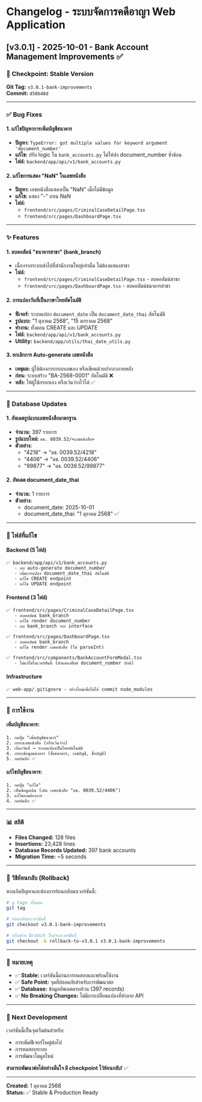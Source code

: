 # Changelog - ระบบจัดการคดีอาญา Web Application

## [v3.0.1] - 2025-10-01 - Bank Account Management Improvements ✅

### 🎯 Checkpoint: Stable Version
**Git Tag:** `v3.0.1-bank-improvements`  
**Commit:** `d50b48d`

---

### ✅ Bug Fixes

#### 1. แก้ไขปัญหาการเพิ่มบัญชีธนาคาร
- **ปัญหา:** `TypeError: got multiple values for keyword argument 'document_number'`
- **แก้ไข:** ปรับ logic ใน `bank_accounts.py` ไม่ให้ส่ง document_number ซ้ำซ้อน
- **ไฟล์:** `backend/app/api/v1/bank_accounts.py`

#### 2. แก้ไขการแสดง "NaN" ในเลขหนังสือ
- **ปัญหา:** เลขหนังสือแสดงเป็น "NaN" เมื่อไม่มีข้อมูล
- **แก้ไข:** แสดง "-" แทน NaN
- **ไฟล์:** 
  - `frontend/src/pages/CriminalCaseDetailPage.tsx`
  - `frontend/src/pages/DashboardPage.tsx`

---

### ✨ Features

#### 1. ลบคอลัมน์ "ธนาคารสาขา" (bank_branch)
- เนื่องจากระบบส่งไปที่สำนักงานใหญ่เท่านั้น ไม่ต้องแสดงสาขา
- **ไฟล์:**
  - `frontend/src/pages/CriminalCaseDetailPage.tsx` - ลบคอลัมน์สาขา
  - `frontend/src/pages/DashboardPage.tsx` - ลบคอลัมน์ธนาคารสาขา

#### 2. การแปลงวันที่เป็นภาษาไทยอัตโนมัติ
- **ฟีเจอร์:** ระบบแปลง `document_date` เป็น `document_date_thai` อัตโนมัติ
- **รูปแบบ:** "1 ตุลาคม 2568", "15 มกราคม 2568"
- **ทำงาน:** ทั้งตอน CREATE และ UPDATE
- **ไฟล์:** `backend/app/api/v1/bank_accounts.py`
- **Utility:** `backend/app/utils/thai_date_utils.py`

#### 3. ยกเลิกการ Auto-generate เลขหนังสือ
- **เหตุผล:** ผู้ใช้ต้องการกรอกเลขเอง หรือเขียนด้วยปากกาภายหลัง
- **ก่อน:** ระบบสร้าง "BA-2568-0001" อัตโนมัติ ❌
- **หลัง:** ให้ผู้ใช้กรอกเอง หรือเว้นว่างไว้ได้ ✅

---

### 🔧 Database Updates

#### 1. อัพเดตรูปแบบเลขหนังสือมาตรฐาน
- **จำนวน:** 397 รายการ
- **รูปแบบใหม่:** `ตช. 0039.52/<เลขหนังสือ>`
- **ตัวอย่าง:**
  - "4218" → "ตช. 0039.52/4218"
  - "4406" → "ตช. 0039.52/4406"
  - "99877" → "ตช. 0039.52/99877"

#### 2. อัพเดต document_date_thai
- **จำนวน:** 1 รายการ
- **ตัวอย่าง:** 
  - document_date: 2025-10-01
  - document_date_thai: "1 ตุลาคม 2568" ✅

---

### 📁 ไฟล์ที่แก้ไข

#### Backend (5 ไฟล์)
```
✅ backend/app/api/v1/bank_accounts.py
   - ลบ auto-generate document_number
   - เพิ่มการแปลง document_date_thai อัตโนมัติ
   - แก้ไข CREATE endpoint
   - แก้ไข UPDATE endpoint
```

#### Frontend (3 ไฟล์)
```
✅ frontend/src/pages/CriminalCaseDetailPage.tsx
   - ลบคอลัมน์ bank_branch
   - แก้ไข render document_number
   - ลบ bank_branch จาก interface

✅ frontend/src/pages/DashboardPage.tsx
   - ลบคอลัมน์ bank_branch
   - แก้ไข render เลขหนังสือ (ไม่ parseInt)

✅ frontend/src/components/BankAccountFormModal.tsx
   - ไม่แก้ไขในเวอร์ชันนี้ (ยังแสดงฟิลด์ document_number ปกติ)
```

#### Infrastructure
```
✅ web-app/.gitignore - สร้างใหม่เพื่อไม่ให้ commit node_modules
```

---

### 🎯 การใช้งาน

#### เพิ่มบัญชีธนาคาร:
```
1. กดปุ่ม "เพิ่มบัญชีธนาคาร"
2. กรอกเลขหนังสือ (หรือเว้นว่าง)
3. เลือกวันที่ → ระบบแปลงเป็นไทยอัตโนมัติ
4. กรอกข้อมูลธนาคาร (ชื่อธนาคาร, เลขบัญชี, ชื่อบัญชี)
5. กดบันทึก ✅
```

#### แก้ไขบัญชีธนาคาร:
```
1. กดปุ่ม "แก้ไข"
2. เห็นข้อมูลเดิม (เช่น เลขหนังสือ "ตช. 0039.52/4406")
3. แก้ไขตามต้องการ
4. กดบันทึก ✅
```

---

### 📊 สถิติ

- **Files Changed:** 128 files
- **Insertions:** 23,428 lines
- **Database Records Updated:** 397 bank accounts
- **Migration Time:** ~5 seconds

---

### 🔄 วิธีย้อนกลับ (Rollback)

หากเกิดปัญหาและต้องการย้อนกลับมาเวอร์ชันนี้:

```bash
# ดู tags ทั้งหมด
git tag

# ย้อนกลับมาเวอร์ชันนี้
git checkout v3.0.1-bank-improvements

# หรือสร้าง branch ใหม่จากเวอร์ชันนี้
git checkout -b rollback-to-v3.0.1 v3.0.1-bank-improvements
```

---

### 📝 หมายเหตุ

- ✅ **Stable:** เวอร์ชันนี้ผ่านการทดสอบและพร้อมใช้งาน
- ✅ **Safe Point:** จุดที่ปลอดภัยสำหรับการพัฒนาต่อ
- ✅ **Database:** ข้อมูลอัพเดตครบถ้วน (397 records)
- ✅ **No Breaking Changes:** ไม่มีการเปลี่ยนแปลงที่ทำลาย API

---

### 🚀 Next Development

เวอร์ชันนี้เป็นจุดเริ่มต้นสำหรับ:
- การเพิ่มฟีเจอร์ใหญ่ต่อไป
- การทดสอบระบบ
- การพัฒนาโมดูลใหม่

**สามารถพัฒนาต่อได้อย่างมั่นใจ มี checkpoint ไว้ย้อนกลับ!** ✅

---

**Created:** 1 ตุลาคม 2568  
**Status:** ✅ Stable & Production Ready

